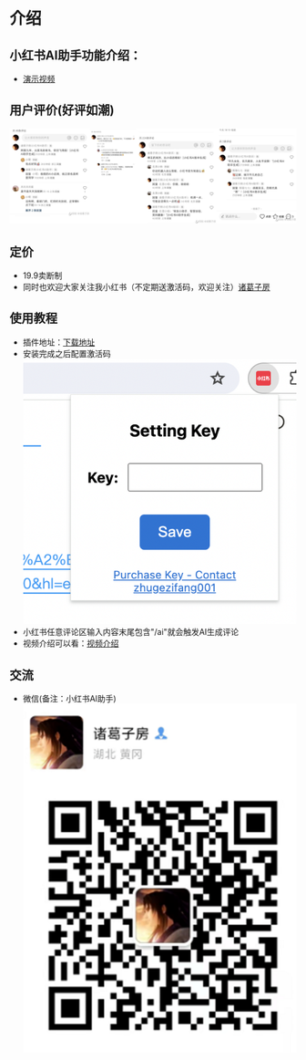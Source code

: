 # 介绍

## 小红书AI助手功能介绍：
* [演示视频](https://www.xiaohongshu.com/explore/664f2af60000000005007414?xsec_token=ABbf0tg2KbDdgEwX4LzJEFIvbzWEdYm49ePEpB5epzjgw=&xsec_source=pc_user)

## 用户评价(好评如潮)
![image.png](/public/screen.jpeg)

## 定价
* 19.9卖断制
* 同时也欢迎大家关注我小红书（不定期送激活码，欢迎关注）[诸葛子房](https://www.xiaohongshu.com/user/profile/6264dbd8000000001000e5db)

## 使用教程
* 插件地址：[下载地址](https://chromewebstore.google.com/detail/%E5%B0%8F%E7%BA%A2%E4%B9%A6ai%E5%8A%A9%E6%89%8B/aeipfcbfnekejjdgjgafdjfjidlknaga?authuser=0&hl=en)
* 安装完成之后配置激活码
![image.png](/public/setting.png)
* 小红书任意评论区输入内容末尾包含"/ai"就会触发AI生成评论
* 视频介绍可以看：[视频介绍](https://www.xiaohongshu.com/explore/664f2af60000000005007414?xsec_token=ABbf0tg2KbDdgEwX4LzJEFIvbzWEdYm49ePEpB5epzjgw=&xsec_source=pc_user)

## 交流
* 微信(备注：小红书AI助手)
![image.png](/public/weixin.png)
